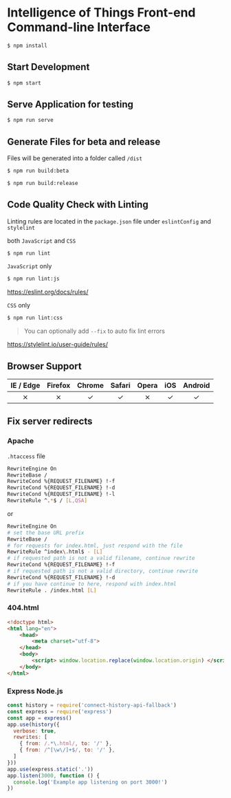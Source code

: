 # Intelligence of Things Front-end Command-line Interface

```sh
$ npm install
```

## Start Development 

```sh
$ npm start
```

## Serve Application for testing

```sh
$ npm run serve
```

## Generate Files for beta and release

Files will be generated into a folder called `/dist`
```sh
$ npm run build:beta
```

```sh
$ npm run build:release
```

## Code Quality Check with Linting

Linting rules are located in the `package.json` file under `eslintConfig` and `stylelint`

both `JavaScript` and `CSS`
```sh
$ npm run lint
```
`JavaScript` only
```sh
$ npm run lint:js
```
https://eslint.org/docs/rules/

`CSS` only
```sh
$ npm run lint:css
```

> You can optionally add `--fix` to auto fix lint errors

https://stylelint.io/user-guide/rules/


## Browser Support

| IE / Edge | Firefox | Chrome | Safari | Opera | iOS | Android |
|:---------:|:---------:|:---------:|:---------:|:---------:|:---------:|:---------:|
| &Cross; | &Cross; | &check; | &check; | &Cross; | &check; | &check;


## Fix server redirects

### Apache 
`.htaccess` file
```sh
RewriteEngine On
RewriteBase /
RewriteCond %{REQUEST_FILENAME} !-f
RewriteCond %{REQUEST_FILENAME} !-d
RewriteCond %{REQUEST_FILENAME} !-l
RewriteRule ^.*$ / [L,QSA]
```

or 

```sh
RewriteEngine On
# set the base URL prefix
RewriteBase /
# for requests for index.html, just respond with the file
RewriteRule ^index\.html$ - [L]
# if requested path is not a valid filename, continue rewrite
RewriteCond %{REQUEST_FILENAME} !-f
# if requested path is not a valid directory, continue rewrite
RewriteCond %{REQUEST_FILENAME} !-d
# if you have continue to here, respond with index.html
RewriteRule . /index.html [L]
```
### 404.html

```html
<!doctype html>
<html lang="en">
    <head>
        <meta charset="utf-8">        
    </head>
    <body>
        <script> window.location.replace(window.location.origin) </script>
    </body>
</html>
```
### Express Node.js

```js
const history = require('connect-history-api-fallback')
const express = require('express')
const app = express()
app.use(history({
  verbose: true,
  rewrites: [
    { from: /.*\.html/, to: '/' },
    { from: /^[\w\/]+$/, to: '/' },
  ]
}))
app.use(express.static('.'))
app.listen(3000, function () {
  console.log('Example app listening on port 3000!')
})
```
